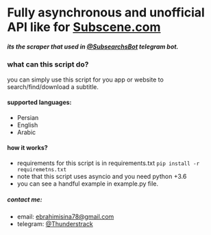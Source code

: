 # Fully asynchronous and unofficial API like for [Subscene.com](https://Subscene.com)
##### its the scraper that used in [@SubsearchsBot](https://t.me/SubsearchsBot) telegram bot.

### what can this script do?
you can simply use this script for you app or website to search/find/download a subtitle.

#### supported languages:
- Persian
- English
- Arabic

#### how it works?
- requirements for this script is in requirements.txt `pip install -r requiremetns.txt`
- note that this script uses asyncio and you need python +3.6
- you can see a handful example in example.py file.

##### contact me:
* email: ebrahimisina78@gmail.com
* telegram: [@Thunderstrack](https://t.me/Thunderstrack)

